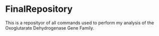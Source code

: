 # FinalRepository
This is a reposityor of all commands used to perform my analysis of the Oxoglutarate Dehydrogenase Gene Family. 
